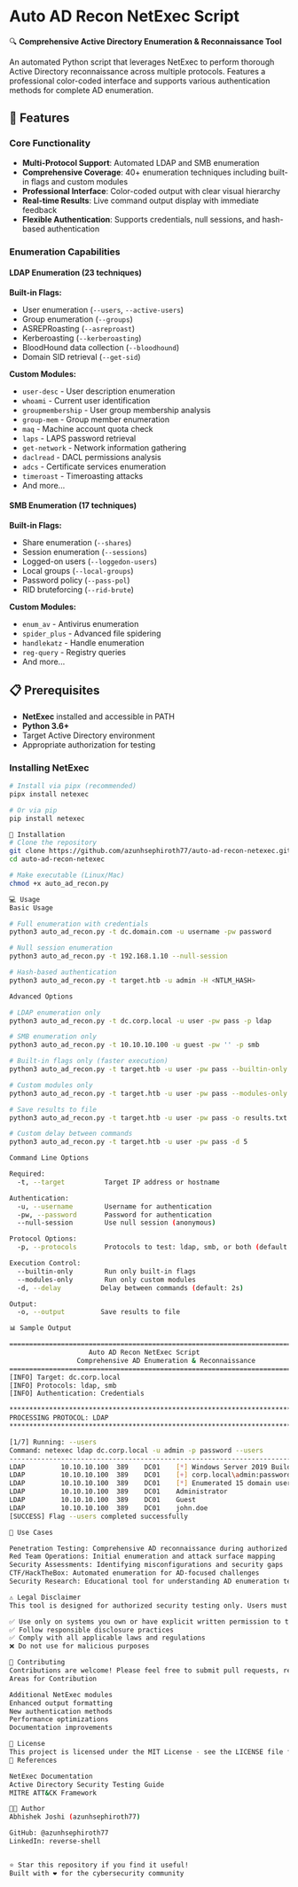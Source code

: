 # Auto AD Recon NetExec Script

🔍 **Comprehensive Active Directory Enumeration & Reconnaissance Tool**

An automated Python script that leverages NetExec to perform thorough Active Directory reconnaissance across multiple protocols. Features a professional color-coded interface and supports various authentication methods for complete AD enumeration.

## 🚀 Features

### Core Functionality
- **Multi-Protocol Support**: Automated LDAP and SMB enumeration
- **Comprehensive Coverage**: 40+ enumeration techniques including built-in flags and custom modules
- **Professional Interface**: Color-coded output with clear visual hierarchy
- **Real-time Results**: Live command output display with immediate feedback
- **Flexible Authentication**: Supports credentials, null sessions, and hash-based authentication

### Enumeration Capabilities

#### LDAP Enumeration (23 techniques)
**Built-in Flags:**
- User enumeration (`--users`, `--active-users`)
- Group enumeration (`--groups`)
- ASREPRoasting (`--asreproast`)
- Kerberoasting (`--kerberoasting`)
- BloodHound data collection (`--bloodhound`)
- Domain SID retrieval (`--get-sid`)

**Custom Modules:**
- `user-desc` - User description enumeration
- `whoami` - Current user identification
- `groupmembership` - User group membership analysis
- `group-mem` - Group member enumeration
- `maq` - Machine account quota check
- `laps` - LAPS password retrieval
- `get-network` - Network information gathering
- `daclread` - DACL permissions analysis
- `adcs` - Certificate services enumeration
- `timeroast` - Timeroasting attacks
- And more...

#### SMB Enumeration (17 techniques)
**Built-in Flags:**
- Share enumeration (`--shares`)
- Session enumeration (`--sessions`)
- Logged-on users (`--loggedon-users`)
- Local groups (`--local-groups`)
- Password policy (`--pass-pol`)
- RID bruteforcing (`--rid-brute`)

**Custom Modules:**
- `enum_av` - Antivirus enumeration
- `spider_plus` - Advanced file spidering
- `handlekatz` - Handle enumeration
- `reg-query` - Registry queries
- And more...

## 📋 Prerequisites

- **NetExec** installed and accessible in PATH
- **Python 3.6+**
- Target Active Directory environment
- Appropriate authorization for testing

### Installing NetExec
```bash
# Install via pipx (recommended)
pipx install netexec

# Or via pip
pip install netexec

🔧 Installation
# Clone the repository
git clone https://github.com/azunhsephiroth77/auto-ad-recon-netexec.git
cd auto-ad-recon-netexec

# Make executable (Linux/Mac)
chmod +x auto_ad_recon.py

💻 Usage
Basic Usage

# Full enumeration with credentials
python3 auto_ad_recon.py -t dc.domain.com -u username -pw password

# Null session enumeration
python3 auto_ad_recon.py -t 192.168.1.10 --null-session

# Hash-based authentication
python3 auto_ad_recon.py -t target.htb -u admin -H <NTLM_HASH>

Advanced Options

# LDAP enumeration only
python3 auto_ad_recon.py -t dc.corp.local -u user -pw pass -p ldap

# SMB enumeration only
python3 auto_ad_recon.py -t 10.10.10.100 -u guest -pw '' -p smb

# Built-in flags only (faster execution)
python3 auto_ad_recon.py -t target.htb -u user -pw pass --builtin-only

# Custom modules only
python3 auto_ad_recon.py -t target.htb -u user -pw pass --modules-only

# Save results to file
python3 auto_ad_recon.py -t target.htb -u user -pw pass -o results.txt

# Custom delay between commands
python3 auto_ad_recon.py -t target.htb -u user -pw pass -d 5

Command Line Options

Required:
  -t, --target          Target IP address or hostname

Authentication:
  -u, --username        Username for authentication
  -pw, --password       Password for authentication
  --null-session        Use null session (anonymous)

Protocol Options:
  -p, --protocols       Protocols to test: ldap, smb, or both (default: both)

Execution Control:
  --builtin-only        Run only built-in flags
  --modules-only        Run only custom modules
  -d, --delay          Delay between commands (default: 2s)

Output:
  -o, --output         Save results to file

📊 Sample Output

====================================================================================================
                    Auto AD Recon NetExec Script
                 Comprehensive AD Enumeration & Reconnaissance
====================================================================================================
[INFO] Target: dc.corp.local
[INFO] Protocols: ldap, smb
[INFO] Authentication: Credentials

****************************************************************************************************
PROCESSING PROTOCOL: LDAP
****************************************************************************************************

[1/7] Running: --users
Command: netexec ldap dc.corp.local -u admin -p password --users
--------------------------------------------------------------------------------
LDAP         10.10.10.100  389    DC01    [*] Windows Server 2019 Build 17763
LDAP         10.10.10.100  389    DC01    [+] corp.local\admin:password
LDAP         10.10.10.100  389    DC01    [*] Enumerated 15 domain users
LDAP         10.10.10.100  389    DC01    Administrator                 2024-01-15
LDAP         10.10.10.100  389    DC01    Guest                         <never>
LDAP         10.10.10.100  389    DC01    john.doe                      2024-01-10
[SUCCESS] Flag --users completed successfully

🎯 Use Cases

Penetration Testing: Comprehensive AD reconnaissance during authorized engagements
Red Team Operations: Initial enumeration and attack surface mapping
Security Assessments: Identifying misconfigurations and security gaps
CTF/HackTheBox: Automated enumeration for AD-focused challenges
Security Research: Educational tool for understanding AD enumeration techniques

⚠️ Legal Disclaimer
This tool is designed for authorized security testing only. Users must ensure they have explicit permission to test target systems. Unauthorized access to computer systems is illegal and unethical.

✅ Use only on systems you own or have explicit written permission to test
✅ Follow responsible disclosure practices
✅ Comply with all applicable laws and regulations
❌ Do not use for malicious purposes

🤝 Contributing
Contributions are welcome! Please feel free to submit pull requests, report bugs, or suggest new features.
Areas for Contribution

Additional NetExec modules
Enhanced output formatting
New authentication methods
Performance optimizations
Documentation improvements

📝 License
This project is licensed under the MIT License - see the LICENSE file for details.
🔗 References

NetExec Documentation
Active Directory Security Testing Guide
MITRE ATT&CK Framework

👨‍💻 Author
Abhishek Joshi (azunhsephiroth77)

GitHub: @azunhsephiroth77
LinkedIn: reverse-shell


⭐ Star this repository if you find it useful!
Built with ❤️ for the cybersecurity community